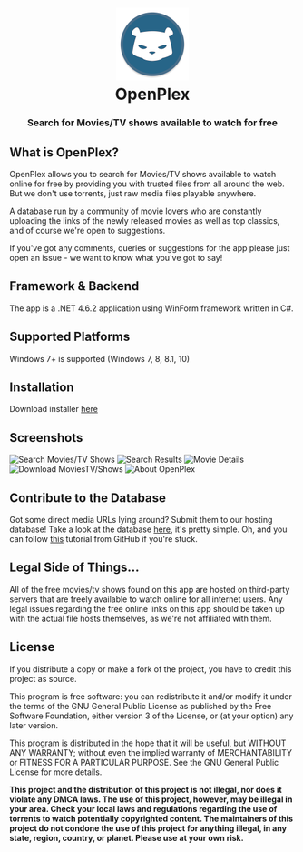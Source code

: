 <h1 align="center">
  <img src="/openplex-logo.png" height="128" width="128" alt="Logo" />
  <br />
  OpenPlex
</h1>

<h3 align="center">Search for Movies/TV shows available to watch for free</h3>

<div align="center">
</div>

## What is OpenPlex?
OpenPlex allows you to search for Movies/TV shows available to watch online for free by providing you with trusted files from all around the web. But we don't use torrents, just raw media files playable anywhere.

A database run by a community of movie lovers who are constantly uploading the links of the newly released movies as well as top classics, and of course we're open to suggestions.

If you've got any comments, queries or suggestions for the app please just open an issue - we want to know what you've got to say!

## Framework & Backend
The app is a .NET 4.6.2 application using WinForm framework written in C#. 

## Supported Platforms
Windows 7+ is supported (Windows 7, 8, 8.1, 10)

## Installation
Download installer [here](https://github.com/invu/openplex/releases/download/v0.1.0.2/OpenPlexInstaller.exe)

## Screenshots
![Search Movies/TV Shows](https://dl.dropbox.com/s/ozx2m5f4av1rl4l/OpenPlex%20-%20Search%20Movies.png?dl=0)
![Search Results](https://dl.dropbox.com/s/vjpwxu6hfwz9r99/OpenPlex%20-%20Search%20Results.png?dl=0)
![Movie Details](https://dl.dropbox.com/s/ys1w6z9gbfkysbr/OpenPlex%20-%20Movie%20Details.png?dl=0)
![Download MoviesTV/Shows](https://dl.dropbox.com/s/aa9sgx51qw19gm0/OpenPlex%20-%20Downloads.png?dl=0)
![About OpenPlex](https://dl.dropbox.com/s/zlx484ekgrljqo9/OpenPlex%20-%20About.png?dl=0)

## Contribute to the Database
Got some direct media URLs lying around? Submit them to our hosting database! Take a look at the database [here](https://github.com/invu/openplex-app/openplex-db.txt), it's pretty simple. Oh, and you can follow [this](https://help.github.com/articles/editing-files-in-another-user-s-repository/) tutorial from GitHub if you're stuck.

## Legal Side of Things...
All of the free movies/tv shows found on this app are hosted on third-party servers that are freely available to watch online for all internet users. Any legal issues regarding the free online links on this app should be taken up with the actual file hosts themselves, as we're not affiliated with them.

## License
If you distribute a copy or make a fork of the project, you have to credit this project as source.

This program is free software: you can redistribute it and/or modify it under the terms of the GNU General Public License as published by the Free Software Foundation, either version 3 of the License, or (at your option) any later version.

This program is distributed in the hope that it will be useful, but WITHOUT ANY WARRANTY; without even the implied warranty of MERCHANTABILITY or FITNESS FOR A PARTICULAR PURPOSE. See the GNU General Public License for more details.

**This project and the distribution of this project is not illegal, nor does it violate any DMCA laws. The use of this project, however, may be illegal in your area. Check your local laws and regulations regarding the use of torrents to watch potentially copyrighted content. The maintainers of this project do not condone the use of this project for anything illegal, in any state, region, country, or planet. Please use at your own risk.**
